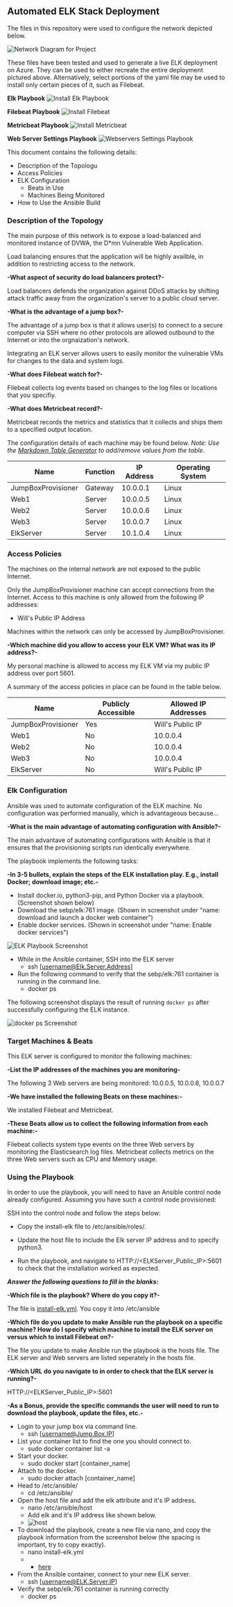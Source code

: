 ## Automated ELK Stack Deployment

The files in this repository were used to configure the network depicted below.

![Network Diagram for Project](https://github.com/Willzyack/Elk_Project/blob/main/Diagrams/Project_Diagram_Final.jpg)

These files have been tested and used to generate a live ELK deployment on Azure. They can be used to either recreate the entire deployment pictured above. Alternatively, select portions of the yaml file may be used to install only certain pieces of it, such as Filebeat.

<b>Elk Playbook</b>
![Install Elk Playbook](https://github.com/Willzyack/Elk_Project/blob/main/Ansible/Install_Elk_Playbook.PNG)

<b>Filebeat Playbook</b>
![Install Filebeat](https://github.com/Willzyack/Elk_Project/blob/main/Ansible/Filebeat_Playbook.PNG)

<b>Metricbeat Playbook</b>
![Install Metricbeat](https://github.com/Willzyack/Elk_Project/blob/main/Ansible/MetricBeat_Playbook.PNG)

<b>Web Server Settings Playbook</b>
![Webservers Settings Playbook](https://github.com/Willzyack/Elk_Project/blob/main/Ansible/My_Playbook.PNG)

This document contains the following details:
- Description of the Topologu
- Access Policies
- ELK Configuration
  - Beats in Use
  - Machines Being Monitored
- How to Use the Ansible Build


### Description of the Topology

The main purpose of this network is to expose a load-balanced and monitored instance of DVWA, the D*mn Vulnerable Web Application.

Load balancing ensures that the application will be highly availble, in addition to restricting access to the network.

<b>-What aspect of security do load balancers protect?-</b>

Load balancers defends the organization against DDoS attacks by shifting attack traffic away from the organization's server to a public cloud server.

<b>-What is the advantage of a jump box?- </b>

The advantage of a jump box is that it allows user(s) to connect to a secure computer via SSH where no other protocols are allowed outbound to the Internet or into the orgnaization's network.

Integrating an ELK server allows users to easily monitor the vulnerable VMs for changes to the data and system logs.

<b>-What does Filebeat watch for?-</b>

Filebeat collects log events based on changes to the log files or locations that you specifiy.

<b>-What does Metricbeat record?-</b>

Metricbeat records the metrics and statistics that it collects and ships them to a specified output location.

The configuration details of each machine may be found below.
_Note: Use the [Markdown Table Generator](http://www.tablesgenerator.com/markdown_tables) to add/remove values from the table_.

| Name               | Function | IP Address | Operating System |
|--------------------|----------|------------|------------------|
| JumpBoxProvisioner | Gateway  | 10.0.0.1   | Linux            |
| Web1               | Server   | 10.0.0.5   | Linux            |
| Web2               | Server   | 10.0.0.6   | Linux            |
| Web3               | Server   | 10.0.0.7   | Linux            |
| ElkServer          | Server   | 10.1.0.4   | Linux            |
 
### Access Policies

The machines on the internal network are not exposed to the public Internet. 

Only the JumpBoxProvisioner machine can accept connections from the Internet. Access to this machine is only allowed from the following IP addresses:

- Will's Public IP Address

Machines within the network can only be accessed by JumpBoxProvisioner.

<b>-Which machine did you allow to access your ELK VM? What was its IP address?-</b>

My personal machine is allowed to access my ELK VM via my public IP address over port 5601.

A summary of the access policies in place can be found in the table below.

| Name                | Publicly Accessible | Allowed IP Addresses |
|---------------------|---------------------|----------------------|
| JumpBoxProvisioner  | Yes                 | Will's Public IP     |
| Web1                | No                  | 10.0.0.4             |
| Web2                | No                  | 10.0.0.4             |
| Web3                | No                  | 10.0.0.4             |
| ElkServer           | No                  | Will's Public IP     |

### Elk Configuration

Ansible was used to automate configuration of the ELK machine. No configuration was performed manually, which is advantageous because...

<b>-What is the main advantage of automating configuration with Ansible?-</b>

The main advantave of automating configurations with Ansible is that it ensures that the provisioning scripts run identically everywhere.

The playbook implements the following tasks:

<b>-In 3-5 bullets, explain the steps of the ELK installation play. E.g., install Docker; download image; etc.-</b>

- Install docker.io, python3-pip, and Python Docker via a playbook. (Screenshot shown below)
- Download the sebp/elk:761 image. (Shown in screenshot under "name: download and launch a docker web container")
- Enable docker services. (Shown in screenshot under "name: Enable docker services")

![ELK Playbook Screenshot](https://github.com/Willzyack/Elk_Project/blob/main/Ansible/Install_Elk_Playbook.PNG "ELK Playbook")

- While in the Ansible container, SSH into the ELK server 
  - ssh [username@Elk.Server.Address]
- Run the following command to verify that the sebp/elk:761 container is running in the command line.
  - docker ps

The following screenshot displays the result of running `docker ps` after successfully configuring the ELK instance.

![docker ps Screenshot](https://github.com/Willzyack/Elk_Project/blob/main/Ansible/elk_playbook.PNG "docker ps Screenshot")

### Target Machines & Beats
This ELK server is configured to monitor the following machines:

<b>-List the IP addresses of the machines you are monitoring-</b>

The following 3 Web servers are being monitored: 10.0.0.5, 10.0.0.6, 10.0.0.7

<b>-We have installed the following Beats on these machines:-</b>

We installed Filebeat and Metricbeat.

<b>-These Beats allow us to collect the following information from each machine:-</b>

Filebeat collects system type events on the three Web servers by monitoring the Elasticsearch log files. Metricbeat collects metrics on the three Web servers such as CPU and Memory usage.

### Using the Playbook
In order to use the playbook, you will need to have an Ansible control node already configured. Assuming you have such a control node provisioned: 

SSH into the control node and follow the steps below:
- Copy the install-elk file to /etc/ansible/roles/.
- Update the host file to include the Elk server IP address and to specify python3.

- Run the playbook, and navigate to HTTP://<ELKServer_Public_IP>:5601 to check that the installation worked as expected.

<b>_Answer the following questions to fill in the blanks:_</b>

<b>-Which file is the playbook? Where do you copy it?-</b>

The file is [install-elk.yml](https://github.com/Willzyack/Elk_Project/blob/main/Ansible/Install_Elk_Playbook.PNG). You copy it into /etc/ansible

<b>-Which file do you update to make Ansible run the playbook on a specific machine? How do I specify which machine to install the ELK server on versus which to install Filebeat on?-</b>

The file you update to make Ansible run the playbook is the hosts file. The ELK server and Web servers are listed seperately in the hosts file.

<b>-Which URL do you navigate to in order to check that the ELK server is running?-</b>

HTTP://<ELKServer_Public_IP>:5601

<b>-As a **Bonus**, provide the specific commands the user will need to run to download the playbook, update the files, etc.-</b>

- Login to your jump box via command line.
  - ssh [username@Jump.Box.IP]
- List your container list to find the one you should connect to. 
  - sudo docker container list -a
- Start your docker.
  - sudo docker start [container_name]
- Attach to the docker.
  - sudo docker attach [container_name]
- Head to /etc/ansible/
  - cd /etc/ansible/
- Open the host file and add the elk attribute and it's IP address.
  - nano /etc/ansible/host
  - Add elk and it's IP address like shown below.
  - ![host](https://github.com/Willzyack/Elk_Project/blob/main/Ansible/Hosts_Final.PNG)
- To download the playbook, create a new file via nano, and copy the playbook information from the screenshot below (the spacing is important, try to copy exactly).
  - nano install-elk.yml
  - - [here](https://github.com/Willzyack/Elk_Project/blob/main/Ansible/Install_Elk_Playbook.PNG) 
- From the Ansible container, connect to your new ELK server.
  - ssh [username@ELK.Server.IP]
- Verify the sebp/elk:761 container is running correctly
  - docker ps
